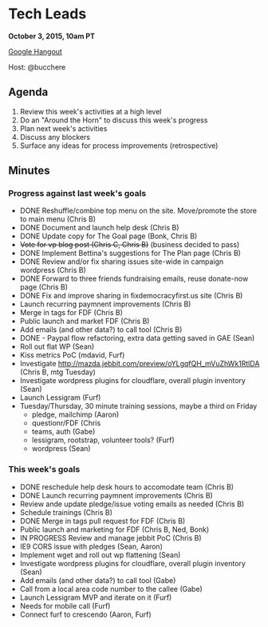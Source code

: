 # Tech Leads

**October 3, 2015, 10am PT**

[Google Hangout](https://plus.google.com/hangouts/_/lessigforpresident.com/tech-leads)

Host: @bucchere

## Agenda

1. Review this week's activities at a high level
2. Do an "Around the Horn" to discuss this week's progress
3. Plan next week's activities
4. Discuss any blockers
5. Surface any ideas for process improvements (retrospective)

## Minutes

### Progress against last week's goals

* DONE Reshuffle/combine top menu on the site. Move/promote the store to main menu (Chris B)
* DONE Document and launch help desk (Chris B)
* DONE Update copy for The Goal page (Bonk, Chris B)
* ~~Vote for vp blog post (Chris C, Chris B)~~ (business decided to pass)
* DONE Implement Bettina's suggestions for The Plan page (Chris B)
* DONE Review and/or fix sharing issues site-wide in campaign wordpress (Chris B)
* DONE Forward to three friends fundraising emails, reuse donate-now page (Chris B)
* DONE Fix and improve sharing in fixdemocracyfirst.us site (Chris B)
* Launch recurring paymnent improvements (Chris B)
* Merge in tags for FDF (Chris B)
* Public launch and market FDF (Chris B)
* Add emails (and other data?) to call tool (Chris B)
* DONE - Paypal flow refactoring, extra data getting saved in GAE (Sean)
* Roll out flat WP (Sean)
* Kiss metrics PoC (mdavid, Furf)
* Investigate http://mazda.jebbit.com/preview/oYLgqfQH_mVuZhWk1RtlDA (Chris B, mtg Tuesday)
* Investigate wordpress plugins for cloudflare, overall plugin inventory (Sean)
* Launch Lessigram (Furf)
* Tuesday/Thursday, 30 minute training sessions, maybe a third on Friday
  * pledge, mailchimp (Aaron)
  * questionr/FDF (Chris
  * teams, auth (Gabe)
  * lessigram, rootstrap, volunteer tools? (Furf)
  * wordpress (Sean)
  
### This week's goals
* DONE reschedule help desk hours to accomodate team (Chris B)
* DONE Launch recurring paymnent improvements (Chris B)
* Review ande update pledge/issue voting emails as needed (Chris B)
* Schedule trainings (Chris B)
* DONE Merge in tags pull request for FDF (Chris B)
* Public launch and marketing for FDF (Chris B, Ned, Bonk)
* IN PROGRESS Review and manage jebbit PoC (Chris B)
* IE9 CORS issue with pledges (Sean, Aaron)
* Implement wget and roll out wp flattening (Sean)
* Investigate wordpress plugins for cloudflare, overall plugin inventory (Sean)
* Add emails (and other data?) to call tool (Gabe)
* Call from a local area code number to the callee (Gabe)
* Launch Lessigram MVP and iterate on it (Furf)
* Needs for mobile call (Furf)
* Connect furf to crescendo (Aaron, Furf)
